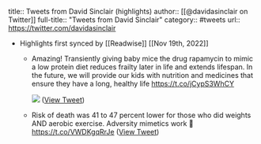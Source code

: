 title:: Tweets from David Sinclair (highlights)
author:: [[@davidasinclair on Twitter]]
full-title:: "Tweets from David Sinclair"
category:: #tweets
url:: https://twitter.com/davidasinclair

- Highlights first synced by [[Readwise]] [[Nov 19th, 2022]]
	- Amazing! Transiently giving baby mice the drug rapamycin to mimic a low protein diet reduces frailty later in life and extends lifespan. In the future, we will provide our kids with nutrition and medicines that ensure they have a long, healthy life https://t.co/jCypS3WhCY 
	  
	  ![](https://pbs.twimg.com/media/FX_1KYJVQAA7V-e.jpg) ([View Tweet](https://twitter.com/davidasinclair/status/1549226928753614848))
	- Risk of death was 41 to 47 percent lower for those who did weights AND aerobic exercise. Adversity mimetics work 💪  https://t.co/VWDKgqRrJe ([View Tweet](https://twitter.com/davidasinclair/status/1578008433302945794))